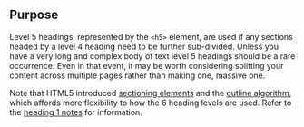 ## Purpose

Level 5 headings, represented by the `<h5>` element, are used if any sections headed by a level 4 heading need to be further sub-divided. Unless you have a very long and complex body of text level 5 headings should be a rare occurrence. Even in that event, it may be worth considering splitting your content across multiple pages rather than making one, massive one.

Note that HTML5 introduced [sectioning elements](https://html.spec.whatwg.org/multipage/dom.html#sectioning-content-2) and the [outline algorithm](https://html.spec.whatwg.org/multipage/semantics.html#outlines), which affords more flexibility to how the 6 heading levels are used. Refer to the [heading 1 notes](heading-1) for information.
